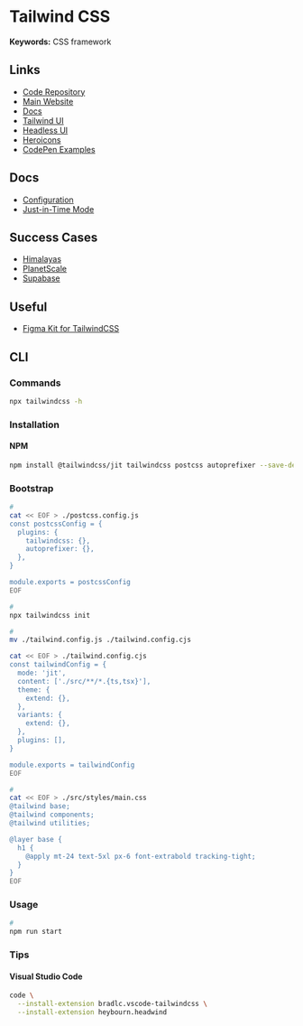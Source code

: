 # Tailwind CSS

<!--
https://twind.dev/
https://github.com/MathiasGilson/tailwind-styled-component
-->

**Keywords:** CSS framework

## Links

- [Code Repository](https://github.com/tailwindlabs/tailwindcss)
- [Main Website](https://tailwindcss.com/)
- [Docs](https://tailwindcss.com/docs)
- [Tailwind UI](https://tailwindui.com/)
- [Headless UI](https://headlessui.dev/react/menu)
- [Heroicons](https://heroicons.com/)
- [CodePen Examples](https://codepen.io/search/pens?q=tailwind)

## Docs

- [Configuration](https://tailwindcss.com/docs/configuration)
- [Just-in-Time Mode](https://tailwindcss.com/docs/just-in-time-mode)

## Success Cases

- [Himalayas](https://himalayas.app/)
- [PlanetScale](https://planetscale.com/)
- [Supabase](https://supabase.io/)

<!--
https://panelbear.com/
https://sprig.com/
-->

## Useful

- [Figma Kit for TailwindCSS](https://github.com/ecklf/tailwindcss-figma-kit)

## CLI

### Commands

```sh
npx tailwindcss -h
```

### Installation

#### NPM

```sh
npm install @tailwindcss/jit tailwindcss postcss autoprefixer --save-dev
```

### Bootstrap

```sh
#
cat << EOF > ./postcss.config.js
const postcssConfig = {
  plugins: {
    tailwindcss: {},
    autoprefixer: {},
  },
}

module.exports = postcssConfig
EOF
```

<!-- #
mv ./postcss.config.js ./postcss.config.mjs

#
cat << EOF > ./postcss.config.mjs
import tailwind from 'tailwindcss'
import tailwindConfig from './tailwind.config.mjs'
import autoprefixer from 'autoprefixer'

const postcssConfig = {
  plugins: [tailwind(tailwindConfig), autoprefixer],
}

export default postcssConfig
EOF -->

```sh
#
npx tailwindcss init

#
mv ./tailwind.config.js ./tailwind.config.cjs

cat << EOF > ./tailwind.config.cjs
const tailwindConfig = {
  mode: 'jit',
  content: ['./src/**/*.{ts,tsx}'],
  theme: {
    extend: {},
  },
  variants: {
    extend: {},
  },
  plugins: [],
}

module.exports = tailwindConfig
EOF

#
cat << EOF > ./src/styles/main.css
@tailwind base;
@tailwind components;
@tailwind utilities;

@layer base {
  h1 {
    @apply mt-24 text-5xl px-6 font-extrabold tracking-tight;
  }
}
EOF
```

### Usage

```sh
#
npm run start
```

### Tips

#### Visual Studio Code

```sh
code \
  --install-extension bradlc.vscode-tailwindcss \
  --install-extension heybourn.headwind
```

<!-- ####

"tailwindCSS.includeLanguages": {
  "plaintext": "html"
}, -->
